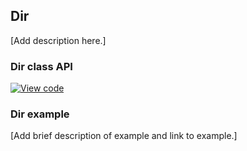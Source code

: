 ## Dir

[Add description here.]

### Dir class API

[![View code](https://www.mbed.com/embed/?type=library)](https://os.mbed.com/docs/v5.6/mbed-os-api-doxy/classmbed_1_1_dir.html)

### Dir example

[Add brief description of example and link to example.]
